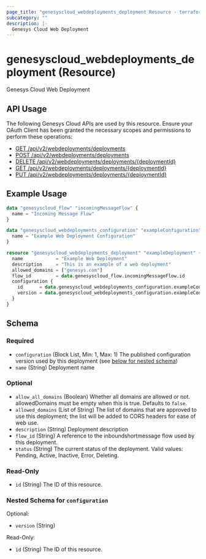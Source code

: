 ```yaml
---
page_title: "genesyscloud_webdeployments_deployment Resource - terraform-provider-genesyscloud"
subcategory: ""
description: |-
  Genesys Cloud Web Deployment
---
```

# genesyscloud_webdeployments_deployment (Resource)

Genesys Cloud Web Deployment

## API Usage
The following Genesys Cloud APIs are used by this resource. Ensure your OAuth Client has been granted the necessary scopes and permissions to perform these operations:

* [GET /api/v2/webdeployments/deployments](https://developer.dev-genesys.cloud/api/rest/v2/webdeployments/#get-api-v2-webdeployments-deployments)
* [POST /api/v2/webdeployments/deployments](https://developer.dev-genesys.cloud/api/rest/v2/webdeployments/#post-api-v2-webdeployments-deployments)
* [DELETE /api/v2/webdeployments/deployments/{deploymentId}](https://developer.dev-genesys.cloud/api/rest/v2/webdeployments/#delete-api-v2-webdeployments-deployments--deploymentId-)
* [GET /api/v2/webdeployments/deployments/{deploymentId}](https://developer.dev-genesys.cloud/api/rest/v2/webdeployments/#get-api-v2-webdeployments-deployments--deploymentId-)
* [PUT /api/v2/webdeployments/deployments/{deploymentId}](https://developer.dev-genesys.cloud/api/rest/v2/webdeployments/#put-api-v2-webdeployments-deployments--deploymentId-)

## Example Usage

```terraform
data "genesyscloud_flow" "incomingMessageFlow" {
  name = "Incoming Message Flow"
}

data "genesyscloud_webdeployments_configuration" "exampleConfiguration" {
  name = "Example Web Deployment Configuration"
}

resource "genesyscloud_webdeployments_deployment" "exampleDeployment" {
  name            = "Example Web Deployment"
  description     = "This is an example of a web deployment"
  allowed_domains = ["genesys.com"]
  flow_id         = data.genesyscloud_flow.incomingMessageFlow.id
  configuration {
    id      = data.genesyscloud_webdeployments_configuration.exampleConfiguration.id
    version = data.genesyscloud_webdeployments_configuration.exampleConfiguration.version
  }
}
```

<!-- schema generated by tfplugindocs -->
## Schema

### Required

- `configuration` (Block List, Min: 1, Max: 1) The published configuration version used by this deployment (see [below for nested schema](#nestedblock--configuration))
- `name` (String) Deployment name

### Optional

- `allow_all_domains` (Boolean) Whether all domains are allowed or not. allowedDomains must be empty when this is true. Defaults to `false`.
- `allowed_domains` (List of String) The list of domains that are approved to use this deployment; the list will be added to CORS headers for ease of web use.
- `description` (String) Deployment description
- `flow_id` (String) A reference to the inboundshortmessage flow used by this deployment.
- `status` (String) The current status of the deployment. Valid values: Pending, Active, Inactive, Error, Deleting.

### Read-Only

- `id` (String) The ID of this resource.

<a id="nestedblock--configuration"></a>
### Nested Schema for `configuration`

Optional:

- `version` (String)

Read-Only:

- `id` (String) The ID of this resource.

